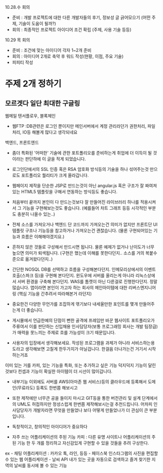 10.28.수 회의
- 준비 : 개발 프로젝트에 대한 다른 개발자들의 후기, 정보성 글 긁어모으기 (어떤 주제, 기술이 도움이 될까?)
- 회의 : 최종적인 프로젝트 아이디어 조건 확립 (주제, 사용 기술 등등)

10.29 목 회의
- 준비 : 조건에 맞는 아이디어 각자 1~2개 준비
- 회의 : 아이디어 2개로 축약 후 워드 작성(현황, 이점, 주요 기술)
- 피피티 작성

# 주제 2개 정하기

## 모르겟다 일단 최대한 구글링
웹메일 텐서플로우, 블록체인 
- 웹FTP :DB관련은 로그인 뿐이지만 메인서버에서 계정 관리라던가 권한처리, 파일처리, IO등 해볼게 많다고 생각되네요

백엔드, 프론트엔드

- 좀더 특화된 '어떠한' 기술에 관한 포트폴리오를 준비하는게 취업에 더 이득이 될 것이라는 판단하에 이 글을 적게 되었습니다.
- 로그인단에서의 SSL 인증 혹은 RSA 암호화 방식등의 기술을 하나 섞어주는것 만으로도 포트폴리오 퀄리티가 크게 올라갑니다.
- 웹페이지 제작을 단순한 JSP로 만드는것이 아닌 angular.js 혹은 구조가 잘 짜여져 있는 HTML5 템플릿을 구해서 연동하는 방식등도 좋습니다.
- 처음부터 끝까지 본인이 다 만드는것보다 잘 만들어진 라이브러리 하나를 적용시켜서 그 기능을 구현해보는것도 좋습니다.
(예를들어 차트 그래프 등등 시각적인 부분도 충분히 나올수 있는..)
- 전체 소스를 가져오거나 백엔드 단 코드까지 가져오는건 의미가 없지만 프론트단 UI 템플릿 구조나 기능등을 참고하거나 가져오는건 괜찮습니다.
(물론 구현되어있는 기능과 흐름은 이해해야겠지요.)
- 흔하지 않은 것들로 구성해서 만드시면 됩니다. 물론 예제가 없거나 난이도가 너무 높으면 의미가 퇴색됩니다. (구현은 했는데 이해를 못한다던지.. 소스를 거의 복붙수준으로 옮겨왔다던지..)
- 간단한 NOSQL DB를 선택하고 흐름을 구성해본다던지. 인메모리상에서의 이벤트 호출(스파크 등)을 구현해 본다던지. 윈도우에 서버를 올리는게 아니라 리눅스상에서 서버 환경을 구축해 본다던지.
WAS를 톰캣이 아닌 다른걸로 진행한다던지. 정말 많습니다. 앱이라면 본인이 가고자 하는 회사의 메인아이템에 대한 리버스엔지니어링 (핵심 기능을 간추려서 따라해본거 라던지)
- 중요한건 다양한 무언가를 조잡하게 엮기보다 내세울만한 포인트를 몇개 만들어주는게 더 좋습니다. 
- 게시물에서 언급한예의 단점이 뻔한 골격에 프레임만 바꾼 웹사이트 포트폴리오가 주류여서 이를 판단하는 신입채용 인사담당자(보통 프로그래밍 회사는 개발 팀장급)가 매력을 못느끼는 주제로 흐를 가능성이 크기 때문입니다.




- 사용자의 입장에서 생각해보세요. 작성된 프로그램을 과제가 아니라 서비스하는용도라고 생각해보면 고칠게 한두가지가 아닐겁니다. 한걸음 더나가는건 거기서 시작하는거죠

이미 있는 거를 카피, 있는 기능을 특화, 또는 추가하고 싶은 기능
덕지덕지 기능이 달린 것보다 컨셉과 기능이 확실한 아이템이 더 시선이 많이갑니다.

- 내부기능 이외에도 서버를 AWS(아마존 웹 서비스)등의 클라우드에 등록해서 도메인(무료라도) 등록도 한번쯤 해보시고

- 또한 제작에만 너무큰 공을 들이지 마시고 GIT등을 통한 버전관리 및 설계 단계에서의 UML도 
허접하지만 정성스럽게 한번쯤 제작해보시는걸 추천드립니다. 
어차피 인사담당자가 개발자라면 무엇을 만들었나 보다 어떻게 만들었나가 더 관심이 큰 부분입니다.

- 독창적이고, 창의적인 아이디어가 중요하다
- 자주 쓰는 어플리케이션의 주된 기능 카피 : 다른 유명 사이트나 어플리케이션의 주된 기능 한 두 개를 정리하고  자신감있게 구현할 수 있을 것들을 추려 구상한다.

ex - 채팅 어플리케이션 :  카카오 톡, 라인, 등등 
     - 페이스북 인스타그램의 사진을 편집할 수 있는 웹 어플리케이션
     - 날씨 API 내가 있는 곳을 자동으로 검색하고 즐겨 찾기한 지역의 날씨를 동시에 볼 수 있는 기능